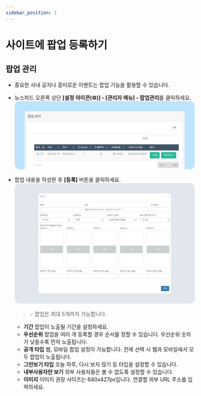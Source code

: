 ```yaml
---
sidebar_position: 1
---
```


# 사이트에 팝업 등록하기

## 팝업 관리

- 중요한 사내 공지나 흥미로운 이벤트는 팝업 기능을 활용할 수 있습니다.
- 뉴스피드 오른쪽 상단 **[설정 아이콘(⚙️)] - [관리자 메뉴] - 팝업관리**를 클릭하세요.
    ![팝업 관리](./img/0101.png)
- 팝업 내용을 작성한 후 **[등록]** 버튼을 클릭하세요.
    ![팝업 관리](./img/0102.png)
    > 💡 팝업은 최대 5개까지 가능합니다.
    
    - **기간** 팝업이 노출될 기간을 설정하세요.
    - **우선순위** 팝업을 여러 개 등록할 경우 순서를 정할 수 있습니다. 우선순위 숫자가 낮을수록 먼저 노출됩니다.
    - **공개 타입** 웹, 모바일 팝업 설정이 가능합니다. 전체 선택 시 웹과 모바일에서 모두 팝업이 노출됩니다.
    - **그만보기 타입** 오늘 하루, 다시 보지 않기 등 타입을 설정할 수 있습니다.
    - **내부사용자만 보기** 외부 사용자들은 볼 수 없도록 설정할 수 있습니다.
    - **이미지** 이미지 권장 사이즈는 640x427px입니다. 연결할 외부 URL 주소를 입력하세요.
    

